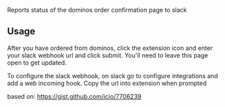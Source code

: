 Reports status of the dominos order confirmation page to slack

Usage
----
After you have ordered from dominos, click the extension icon and enter your slack webhook url and click submit. You'll need to leave this page open to get updated.

To configure the slack webhook, on slack go to configure integrations and add a web incoming hook. Copy the url into extension when prompted

based on: https://gist.github.com/icio/7706239
